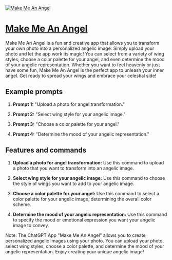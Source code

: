 [![Make Me An Angel](https://files.oaiusercontent.com/file-akaW93SQE1SZABWvtqS6pn0W?se=2123-10-18T02%3A39%3A58Z&sp=r&sv=2021-08-06&sr=b&rscc=max-age%3D31536000%2C%20immutable&rscd=attachment%3B%20filename%3D8edf340f-ed64-4db1-bb09-da57674e4f9f.png&sig=eC0tKmoqi/CUPQ4ghh5zsuKZxJ037fi5bSecXN9OVDY%3D)](https://chat.openai.com/g/g-JgJeIQpXi-make-me-an-angel)

# [Make Me An Angel](https://chat.openai.com/g/g-JgJeIQpXi-make-me-an-angel)

Make Me An Angel is a fun and creative app that allows you to transform your own photo into a personalized angelic image. Simply upload your photo and let the app work its magic! You can select from a variety of wing styles, choose a color palette for your angel, and even determine the mood of your angelic representation. Whether you want to feel heavenly or just have some fun, Make Me An Angel is the perfect app to unleash your inner angel. Get ready to spread your wings and embrace your celestial side!

## Example prompts

1. **Prompt 1:** "Upload a photo for angel transformation."

2. **Prompt 2:** "Select wing style for your angelic image."

3. **Prompt 3:** "Choose a color palette for your angel."

4. **Prompt 4:** "Determine the mood of your angelic representation."

## Features and commands

1. **Upload a photo for angel transformation:** Use this command to upload a photo that you want to transform into an angelic image.

2. **Select wing style for your angelic image:** Use this command to choose the style of wings you want to add to your angelic image.

3. **Choose a color palette for your angel:** Use this command to select a color palette for your angelic image, determining the overall color scheme.

4. **Determine the mood of your angelic representation:** Use this command to specify the mood or emotional expression you want your angelic image to convey.

Note: The ChatGPT App "Make Me An Angel" allows you to create personalized angelic images using your photo. You can upload your photo, select wing styles, choose a color palette, and determine the mood of your angelic representation. Enjoy creating your unique angelic image!